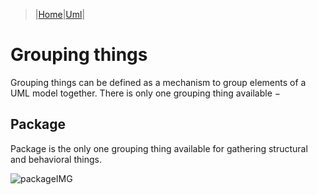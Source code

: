 > |[Home](../index.md)|[Uml](/Knowledge/UML/index.md)|
 
# Grouping things
 
Grouping things can be defined as a mechanism to group elements of a UML model together. There is only one grouping thing available −

## Package
Package is the only one grouping thing available for gathering structural and behavioral things.

![packageIMG](https://www.tutorialspoint.com/uml/images/uml_package.jpg)
